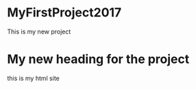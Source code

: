 # MyFirstProject2017
<html>
<body>This is my new project</body>

<h1>My new heading for the project</h1>
<p> this is my html site</p>
